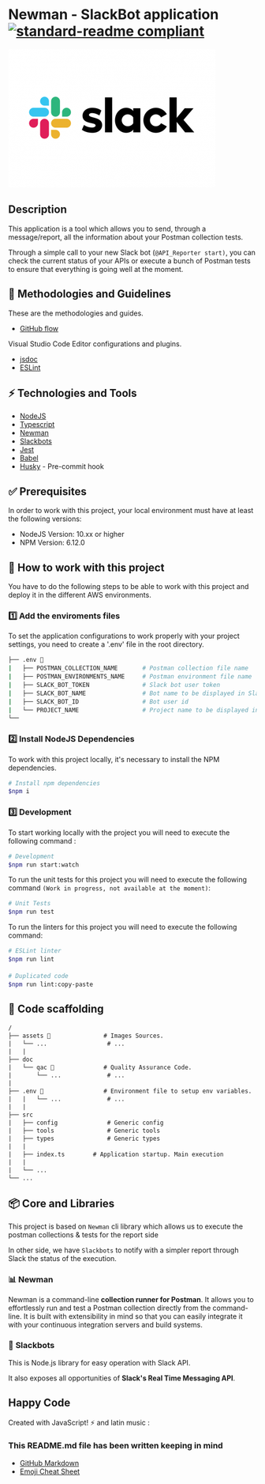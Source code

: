 # Newman - SlackBot application [![standard-readme compliant](https://img.shields.io/badge/readme%20style-standard-brightgreen.svg?style=flat-square)](https://github.com/RichardLitt/standard-readme)

![Slack-logo](assets/logo-slack.png)

## Description

This application is a tool which allows you to send, through a message/report, all the information about your Postman collection tests.

Through a simple call to your new Slack bot (`@API_Reporter start)`, you can check the current status of your APIs or execute a bunch of Postman tests to ensure that everything is going well at the moment.

## 📌 Methodologies and Guidelines

These are the methodologies and guides.

- [GitHub flow](https://guides.github.com/introduction/flow/)

Visual Studio Code Editor configurations and plugins.

- [jsdoc](https://marketplace.visualstudio.com/items?itemName=stevencl.addDocComments)
- [ESLint](https://marketplace.visualstudio.com/items?itemName=dbaeumer.vscode-eslint)

## ⚡️ Technologies and Tools

- [NodeJS](https://nodejs.org/)
- [Typescript](https://www.typescriptlang.org/)
- [Newman](https://www.npmjs.com/package/newman)
- [Slackbots](https://www.npmjs.com/package/slackbots)
- [Jest](https://jestjs.io/docs/en/getting-started)
- [Babel](https://babeljs.io/)
- [Husky](https://www.npmjs.com/package/husky) - Pre-commit hook


## ✅ Prerequisites

In order to work with this project, your local environment must have at least the following versions:

* NodeJS Version: 10.xx or higher
* NPM Version: 6.12.0

## 📐 How to work with this project

You have to do the following steps to be able to work with this project and deploy it in the different AWS environments.

### 1️⃣ Add the enviroments files

To set the application configurations to work properly with your project settings, you need to create a '.env' file in the root directory.

```bash
├── .env 🔌
|   ├── POSTMAN_COLLECTION_NAME       # Postman collection file name
|   ├── POSTMAN_ENVIRONMENTS_NAME     # Postman environment file name
|   ├── SLACK_BOT_TOKEN               # Slack bot user token
|   ├── SLACK_BOT_NAME                # Bot name to be displayed in Slack
|   ├── SLACK_BOT_ID                  # Bot user id 
|   └── PROJECT_NAME                  # Project name to be displayed in the message
└──
```

### 2️⃣ Install NodeJS Dependencies

To work with this project locally, it's necessary to install the NPM dependencies.

```bash
# Install npm dependencies
$npm i
```

### 3️⃣ Development

To start working locally with the project you will need to execute the following command :

```bash
# Development
$npm run start:watch
```

To run the unit tests for this project you will need to execute the following command `(Work in progress, not available at the moment)`:

```bash
# Unit Tests
$npm run test
```

To run the linters for this project you will need to execute the following command:

```bash
# ESLint linter
$npm run lint

# Duplicated code
$npm run lint:copy-paste
```

## 📂 Code scaffolding

```any
/
├── assets 🌈               # Images Sources.
|   └── ...                 # ...
|   |
├── doc
|   └── qac 🔰              # Quality Assurance Code.
|       └── ...             # ...
|
├── .env 🔌                 # Environment file to setup env variables.
|   |   └── ...             # ...
|   |
├── src
|   ├── config              # Generic config
|   ├── tools               # Generic tools
|   ├── types               # Generic types
|   |
|   ├── index.ts        # Application startup. Main execution
|   |
|   └── ...
└── ...
```

## 📦 Core and Libraries

This project is based on `Newman` cli library which allows us to execute the postman collections & tests for the report side

In other side, we have `Slackbots` to notify with a simpler report through Slack the status of the execution.

### 📊 **Newman**

Newman is a command-line **collection runner for Postman**. It allows you to effortlessly run and test a Postman collection directly from the command-line. It is built with extensibility in mind so that you can easily integrate it with your continuous integration servers and build systems.

### 🤖 **Slackbots**
This is Node.js library for easy operation with Slack API.

It also exposes all opportunities of **Slack's Real Time Messaging API**.

## Happy Code

Created with  JavaScript! ⚡ and latin music :

### This README.md file has been written keeping in mind

- [GitHub Markdown](https://guides.github.com/features/mastering-markdown/)
- [Emoji Cheat Sheet](https://www.webfx.com/tools/emoji-cheat-sheet/)
